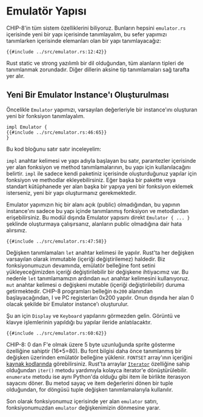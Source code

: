# Emulatör Yapısı

CHIP-8'in tüm sistem özelliklerini biliyoruz. Bunların hepsini
`emulator.rs` içerisinde yeni bir yapı içerisinde tanımlayalım,
bu sefer yapımızı tanımlarken içerisinde elemanları olan bir yapı
tanımlayacağız:

```rust,no_run,noplaypen
{{#include ../src/emulator.rs:12:42}}
```

Rust static ve strong yazılımlı bir dil olduğundan, tüm alanların tipleri
de tanımlanmak zorundadır. Diğer dillerin aksine tip tanımlamaları sağ
tarafta yer alır.

## Yeni Bir Emulator Instance'ı Oluşturulması

Öncelikle `Emulator` yapımızı, varsayılan değerleriyle bir instance'ını
oluşturan yeni bir fonksiyon tanımlayalım.

```rust,no_run,noplaypen
impl Emulator {
{{#include ../src/emulator.rs:46:65}}
}
```

Bu kod bloğunu satır satır inceleyelim:

`impl` anahtar kelimesi ve yapı adıyla başlayan bu satır, parantezler
içerisinde yer alan fonksiyon ve method tanımlamalarının, bu yapı için
kullanılacağını belirtir. `impl` ile sadece kendi paketiniz içerisinde
oluşturduğunuz yapılar için fonksiyon ve methodlar ekleyebilirsiniz. Eğer
başka bir pakette veya standart kütüphanede yer alan başka bir yapıya yeni
bir fonksiyon eklemek isterseniz, yeni bir yapı oluşturmanız gerekmektedir.

Emulator yapımızın hiç bir alanı açık (public) olmadığından, bu yapının
instance'ını sadece bu yapı içinde tanımlanmış fonksiyon ve metodlardan
erişebilirsiniz. Bu modül dışında Emulator yapısını direkt `Emulator { ... }`
şeklinde oluşturmaya çalışırsanız, alanların public olmadığına dair hata
alırsınız.

```rust,no_run,noplaypen
{{#include ../src/emulator.rs:47:58}}
```

Değişken tanımlamaları `let` anahtar kelimesi ile yapılır. Rust'ta her
değişken varsayılan olarak immutable (içeriği değiştirilemez) haldedir. Biz
fonksiyonumuzun devamında, emülatör belleğine font setini yükleyeceğimizden
içeriği değiştirilebilir bir değişkene ihtiyacımız var. Bu nedenle `let`
tanımlamamızın ardından `mut` anahtar kelimesini kullanıyoruz. `mut`
anahtar kelimesi o değişkeni mutable (içeriği değiştirilebilir) duruma
getirmektedir. CHIP-8 programları belleğin `0x200` alanından
başlayacağından, I ve PC registerları 0x200 yapılır. Onun dışında her alan
0 olacak şekilde bir Emulator instance'ı oluşturulur.

Şu an için `Display` ve `Keyboard` yapılarını görmezden gelin. Görüntü ve
klavye işlemlerinin yapıldığı bu yapılar ileride anlatılacaktır.

```rust,no_run,noplaypen
{{#include ../src/emulator.rs:60:62}}
```

CHIP-8: 0 dan F'e olmak üzere 5 byte uzunluğunda sprite gösterme özelliğine
sahiptir (16\*5=80). Bu font bilgisi daha önce tanımlanmış bir değişken
üzerinden emülatör belleğine yüklenir. `FONTSET` array'ının içeriğini
[kaynak kodlarında](https://github.com/onur/chip8/blob/master/src/emulator.rs#L302-L308)
görebilirsiniz. Rust'ta arraylar
[`Iterator`](https://doc.rust-lang.org/std/iter/index.html#iterator)
özelliğine sahip olduğundan `iter()` metodu yardımıyla kolayca
iterator'e dönüştürülebilir. `enumerate` metodu ise aynı Python'da olduğu
gibi item ile birlikte iterasyon sayacını döner. Bu metod sayaç ve item
değerlerini dönen bir tuple olduğundan, for döngüsü tuple değişken
tanımlamalarıyla kullanılır.

Son olarak fonksiyonumuz içerisinde yer alan `emulator` satırı,
fonksiyonumuzdan `emulator` değişkenimizin dönmesine yarar.
